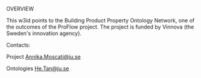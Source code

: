 OVERVIEW

This w3id points to the Building Product Property Ontology Network, one of the outcomes of the ProFlow project. The project is funded by Vinnova (the Sweden's innovation agency).

 
Contacts:

Project Annika.Moscati@ju.se

Ontologies He.Tan@ju.se
